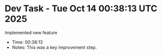# Dev Task - Tue Oct 14 00:38:13 UTC 2025
Implemented new feature
- Time: 00:38:13
- Notes: This was a key improvement step.
